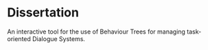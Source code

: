 # Dissertation
An interactive tool for the use of Behaviour Trees for managing task-oriented Dialogue Systems.
